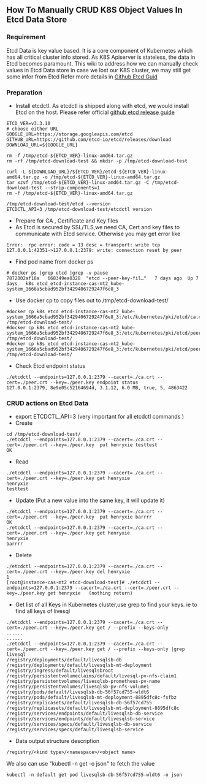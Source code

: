 ## How To Manually CRUD K8S Object Values In Etcd Data Store
### Requirement
   Etcd Data is key value based. It is a core component of Kubernetes which has all critical cluster info stored. As K8S Apiserver is stateless, the data in Etcd becomes paramount. This wiki to address how we can manually check values in Etcd Data store in case we lost our K8S cluster, we may still get some infor from Etcd Refer more details in [Github Etcd Guid](https://github.com/etcd-io/etcd/blob/master/Documentation/dev-guide/interacting_v3.md)

### Preparation
* Install etcdctl. As etcdctl is shipped along with etcd, we would install Etcd on the host.  Please refer official [github etcd release guide](https://github.com/etcd-io/etcd/releases)

```
ETCD_VER=v3.3.10
# choose either URL
GOOGLE_URL=https://storage.googleapis.com/etcd
GITHUB_URL=https://github.com/etcd-io/etcd/releases/download
DOWNLOAD_URL=${GOOGLE_URL}

rm -f /tmp/etcd-${ETCD_VER}-linux-amd64.tar.gz
rm -rf /tmp/etcd-download-test && mkdir -p /tmp/etcd-download-test

curl -L ${DOWNLOAD_URL}/${ETCD_VER}/etcd-${ETCD_VER}-linux-amd64.tar.gz -o /tmp/etcd-${ETCD_VER}-linux-amd64.tar.gz
tar xzvf /tmp/etcd-${ETCD_VER}-linux-amd64.tar.gz -C /tmp/etcd-download-test --strip-components=1
rm -f /tmp/etcd-${ETCD_VER}-linux-amd64.tar.gz

/tmp/etcd-download-test/etcd --version
ETCDCTL_API=3 /tmp/etcd-download-test/etcdctl version
```

* Prepare for CA , Certificate and Key files
 * As Etcd is secured by SSL/TLS,we need CA, Cert and key files to communicate with Etcd service. Otherwise you may get error like
 ```
 Error:  rpc error: code = 13 desc = transport: write tcp 127.0.0.1:42351->127.0.0.1:2379: write: connection reset by peer
 ```
 * Find pod name from docker ps
 ```
 # docker ps |grep etcd |grep -v pause
7872002af18a   668349ea0328  "etcd --peer-key-fil…"   7 days ago  Up 7 days   k8s_etcd_etcd-instance-cas-mt2_kube-system_1666a5cbad952bf3429406729247f6e8_3
```
 * Use docker cp to copy files out to /tmp/etcd-download-test/
 ```
 #docker cp k8s_etcd_etcd-instance-cas-mt2_kube-system_1666a5cbad952bf3429406729247f6e8_3:/etc/kubernetes/pki/etcd/ca.crt /tmp/etcd-download-test/
 #docker cp k8s_etcd_etcd-instance-cas-mt2_kube-system_1666a5cbad952bf3429406729247f6e8_3:/etc/kubernetes/pki/etcd/peer.crt /tmp/etcd-download-test/
 #docker cp k8s_etcd_etcd-instance-cas-mt2_kube-system_1666a5cbad952bf3429406729247f6e8_3:/etc/kubernetes/pki/etcd/peer.key /tmp/etcd-download-test/
 ```
 * Check Etcd endpoint status
 ```
 ./etcdctl --endpoints=127.0.0.1:2379 --cacert=./ca.crt --cert=./peer.crt --key=./peer.key endpoint status
127.0.0.1:2379, 8e9e05c52164694d, 3.1.12, 6.0 MB, true, 5, 4863422
```
 
### CRUD actions on Etcd Data
* export ETCDCTL_API=3   (very important for all etcdctl commands )
* Create 
```
cd /tmp/etcd-download-test/
./etcdctl --endpoints=127.0.0.1:2379 --cacert=./ca.crt --cert=./peer.crt --key=./peer.key  put henryxie testtest
OK
```

* Read
```
./etcdctl --endpoints=127.0.0.1:2379 --cacert=./ca.crt --cert=./peer.crt --key=./peer.key get henryxie
henryxie
testtest
```
* Update (Put a new value into the same key, it will update it)
```
./etcdctl --endpoints=127.0.0.1:2379 --cacert=./ca.crt --cert=./peer.crt --key=./peer.key  put henryxie barrrr
OK
./etcdctl --endpoints=127.0.0.1:2379 --cacert=./ca.crt --cert=./peer.crt --key=./peer.key get henryxie
henryxie
barrrr
```
* Delete
```
./etcdctl --endpoints=127.0.0.1:2379 --cacert=./ca.crt --cert=./peer.crt --key=./peer.key del henryxie
1
[root@instance-cas-mt2 etcd-download-test]# ./etcdctl --endpoints=127.0.0.1:2379 --cacert=./ca.crt --cert=./peer.crt --key=./peer.key get henryxie   (nothing return)
```
* Get list of all Keys in Kubernetes cluster,use grep to find your keys. ie to find all keys of livesql
```
./etcdctl --endpoints=127.0.0.1:2379 --cacert=./ca.crt --cert=./peer.crt --key=./peer.key get / --prefix --keys-only 
......
......
./etcdctl --endpoints=127.0.0.1:2379 --cacert=./ca.crt --cert=./peer.crt --key=./peer.key get / --prefix --keys-only |grep livesql
/registry/deployments/default/livesqlsb-db
/registry/deployments/default/livesqlsb-mt-deployment
/registry/ingress/default/livesqlsbroot
/registry/persistentvolumeclaims/default/livesql-pv-nfs-claim1
/registry/persistentvolumes/livesqlsb-prometheus-pv-name
/registry/persistentvolumes/livesqlsb-pv-nfs-volume1
/registry/pods/default/livesqlsb-db-56f57cd755-wldt6
/registry/pods/default/livesqlsb-mt-deployment-8895dfc8c-fsfbz
/registry/replicasets/default/livesqlsb-db-56f57cd755
/registry/replicasets/default/livesqlsb-mt-deployment-8895dfc8c
/registry/services/endpoints/default/livesqlsb-db-service
/registry/services/endpoints/default/livesqlsb-service
/registry/services/specs/default/livesqlsb-db-service
/registry/services/specs/default/livesqlsb-service
```
* Data output structure description
```
/registry/<kind type>/<namespace>/<object name>
```
We also can use "kubectl -n <namespace> get <kind type> <object name> -o json" to fetch the value
```
kubectl -n default get pod livesqlsb-db-56f57cd755-wldt6 -o json
```
